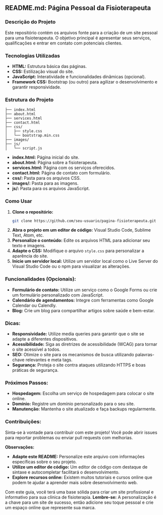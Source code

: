 ## **README.md: Página Pessoal da Fisioterapeuta**

### **Descrição do Projeto**

Este repositório contém os arquivos fonte para a criação de um site pessoal para uma fisioterapeuta. O objetivo principal é apresentar seus serviços, qualificações e entrar em contato com potenciais clientes.

### **Tecnologias Utilizadas**

* **HTML:** Estrutura básica das páginas.
* **CSS:** Estilização visual do site.
* **JavaScript:** Interatividade e funcionalidades dinâmicas (opcional).
* **Framework CSS:** Bootstrap (ou outro) para agilizar o desenvolvimento e garantir responsividade.

### **Estrutura do Projeto**

```
├── index.html
├── about.html
├── services.html
├── contact.html
├── css/
│   ├── style.css
│   └── bootstrap.min.css
├── images/
├── js/
│   └── script.js
```

* **index.html:** Página inicial do site.
* **about.html:** Página sobre a fisioterapeuta.
* **services.html:** Página com os serviços oferecidos.
* **contact.html:** Página de contato com formulário.
* **css/:** Pasta para os arquivos CSS.
* **images/:** Pasta para as imagens.
* **js/:** Pasta para os arquivos JavaScript.

### **Como Usar**

1. **Clone o repositório:**
   ```bash
   git clone https://github.com/seu-usuario/pagina-fisioterapeuta.git
   ```
2. **Abra o projeto em um editor de código:** Visual Studio Code, Sublime Text, Atom, etc.
3. **Personalize o conteúdo:** Edite os arquivos HTML para adicionar seu texto e imagens.
4. **Adapte o CSS:** Modifique o arquivo `style.css` para personalizar a aparência do site.
5. **Inicie um servidor local:** Utilize um servidor local como o Live Server do Visual Studio Code ou o npm para visualizar as alterações.

### **Funcionalidades (Opcionais):**

* **Formulário de contato:** Utilize um serviço como o Google Forms ou crie um formulário personalizado com JavaScript.
* **Calendário de agendamentos:** Integre com ferramentas como Google Calendar ou Calendly.
* **Blog:** Crie um blog para compartilhar artigos sobre saúde e bem-estar.

### **Dicas:**

* **Responsividade:** Utilize media queries para garantir que o site se adapte a diferentes dispositivos.
* **Acessibilidade:** Siga as diretrizes de acessibilidade (WCAG) para tornar o site acessível a todos.
* **SEO:** Otimize o site para os mecanismos de busca utilizando palavras-chave relevantes e meta tags.
* **Segurança:** Proteja o site contra ataques utilizando HTTPS e boas práticas de segurança.

### **Próximos Passos:**

* **Hospedagem:** Escolha um serviço de hospedagem para colocar o site online.
* **Domínio:** Registre um domínio personalizado para o seu site.
* **Manutenção:** Mantenha o site atualizado e faça backups regularmente.

### **Contribuições:**

Sinta-se à vontade para contribuir com este projeto! Você pode abrir issues para reportar problemas ou enviar pull requests com melhorias.

**Observações:**

* **Adapte este README:** Personalize este arquivo com informações específicas sobre o seu projeto.
* **Utilize um editor de código:** Um editor de código com destaque de sintaxe e autocompletar facilitará o desenvolvimento.
* **Explore recursos online:** Existem muitos tutoriais e cursos online que podem te ajudar a aprender mais sobre desenvolvimento web.

Com este guia, você terá uma base sólida para criar um site profissional e informativo para sua clínica de fisioterapia. 
**Lembre-se:** A personalização é a chave para um site de sucesso, então adicione seu toque pessoal e crie um espaço online que represente sua marca.
